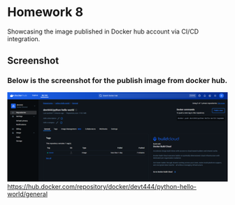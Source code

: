 # Homework 8

Showcasing the image published in Docker hub account via CI/CD integration. 


## Screenshot
### Below is the screenshot for the publish image from docker hub.
![alt text](dockerhub.png)
https://hub.docker.com/repository/docker/devt444/python-hello-world/general